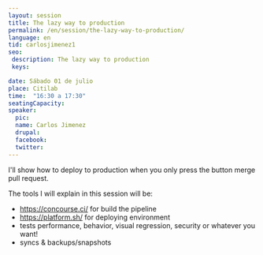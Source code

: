 ```yaml
---
layout: session
title: The lazy way to production
permalink: /en/session/the-lazy-way-to-production/
language: en
tid: carlosjimenez1
seo:
 description: The lazy way to production
 keys:

date: Sábado 01 de julio
place: Citilab
time:  "16:30 a 17:30"
seatingCapacity:
speaker:
  pic:
  name: Carlos Jimenez
  drupal:
  facebook:
  twitter:
---
```

I'll show how to deploy to production when you only press the button merge pull request.

The tools I will explain in this session will be&#58;
- https://concourse.ci/ for build the pipeline
- https://platform.sh/ for deploying environment
- tests performance, behavior, visual regression, security or whatever you want!
- syncs & backups/snapshots

